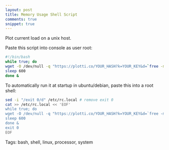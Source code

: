 ```yaml
---
layout: post
title: Memory Usage Shell Script
comments: true
snippet: true
---
```


Plot current load on a unix host. 

<object data="https://plotti.co/plottycocpu/300x80.svg" type="image/svg+xml"></object>

Paste this script into console as user root:

```bash
#!/bin/bash
while true; do 
wget -O /dev/null -q "https://plotti.co/YOUR_HASH?k=YOUR_KEY&d=`free -m | xargs | awk '{ print $16 / $8 * 100 };'`,\%mem"
sleep 600
done &
```

To automatically run it at startup in ubuntu/debian, paste this into a root shell:

```bash 
sed -i "/exit 0/d" /etc/rc.local # remove exit 0
cat >> /etc/rc.local << 'EOF'
while true; do 
wget -O /dev/null -q "https://plotti.co/YOUR_HASH?k=YOUR_KEY&d=`free -m | xargs | awk '{ print $16 / $8 * 100 };'`,\%mem"
sleep 600
done &
exit 0
EOF
```

Tags: bash, shell, linux, processor, system